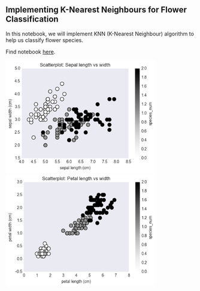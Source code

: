 ## Implementing K-Nearest Neighbours for Flower Classification

In this notebook, we will implement KNN (K-Nearest Neighbour) algorithm to help us classify flower species.

Find notebook [here](https://github.com/marc-chan/classification-KNN/blob/master/K-Nearest-Neighbours.ipynb).

<img src="https://raw.githubusercontent.com/marc-chan/classification-KNN/master/images/sepal.png" width="400" height="300">

<img src="https://raw.githubusercontent.com/marc-chan/classification-KNN/master/images/petal.png" width="400" height="300">
